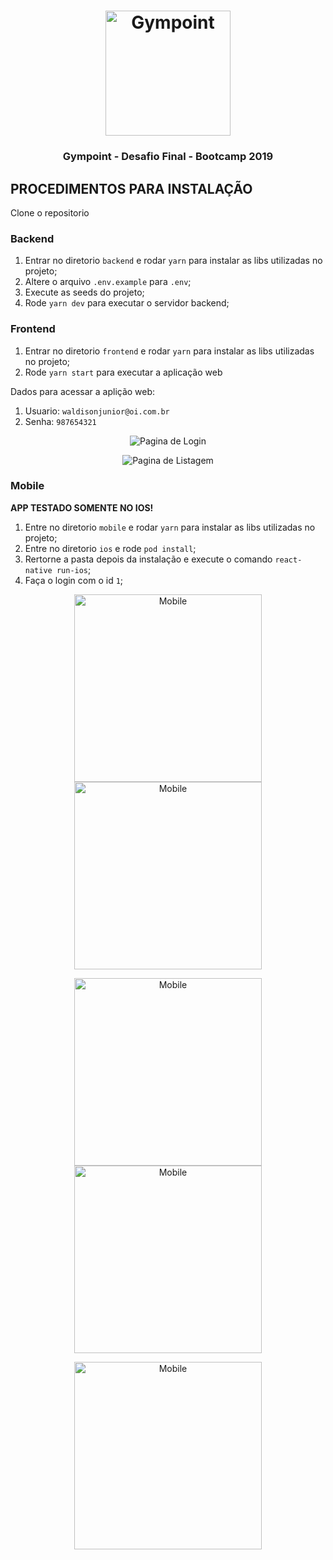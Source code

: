 <h1 align="center">
  <img alt="Gympoint" title="Gympoint" src=".imgProject/logo.png" width="200px" />
</h1>

<h3 align="center">
  Gympoint - Desafio Final - Bootcamp 2019
</h3>




## PROCEDIMENTOS PARA INSTALAÇÃO

Clone o repositorio

### Backend

1. Entrar no diretorio `backend` e rodar `yarn` para instalar as libs utilizadas no projeto;
2. Altere o arquivo `.env.example` para `.env`;
3. Execute as seeds do projeto;
4. Rode `yarn dev` para executar o servidor backend;


### Frontend

1. Entrar no diretorio `frontend` e rodar `yarn` para instalar as libs utilizadas no projeto;
2. Rode `yarn start` para executar a aplicação web

Dados para acessar a aplição web: 
1. Usuario: `waldisonjunior@oi.com.br`
1. Senha: `987654321`

<p align="center">
  <img alt="Pagina de Login" title="LoginPage" src=".imgProject/web1.png" />
</p>
<p align="center">
  <img alt="Pagina de Listagem" title="LoginPage" src=".imgProject/web2.png" />
</p>

### Mobile

**APP TESTADO SOMENTE NO IOS!**

1. Entre no diretorio `mobile` e rodar `yarn` para instalar as libs utilizadas no projeto;
2. Entre no diretorio `ios` e rode `pod install`;
3. Rertorne a pasta depois da instalação e execute o comando `react-native run-ios`;
4. Faça o login com o id `1`;

<p align="center">
  <img alt="Mobile" title="Mobile" src=".imgProject/phone1.png"  width="300px" />
  <img alt="Mobile" title="Mobile" src=".imgProject/phone2.png"  width="300px" />
</p>

<p align="center">
  <img alt="Mobile" title="Mobile" src=".imgProject/phone3.png"  width="300px" />
  <img alt="Mobile" title="Mobile" src=".imgProject/phone4.png"  width="300px" />
</p>

<p align="center">
  <img alt="Mobile" title="Mobile" src=".imgProject/phone5.png"  width="300px" />
</p>